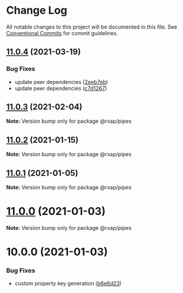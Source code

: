 # Change Log

All notable changes to this project will be documented in this file.
See [Conventional Commits](https://conventionalcommits.org) for commit guidelines.

## [11.0.4](https://gitlab.com/rxap/packages/compare/@rxap/pipes@11.0.3...@rxap/pipes@11.0.4) (2021-03-19)


### Bug Fixes

* update peer dependencies ([2eeb7eb](https://gitlab.com/rxap/packages/commit/2eeb7eb85eedd6d610e855dc1724c7153cf01fd0))
* update peer dependencies ([c7d1267](https://gitlab.com/rxap/packages/commit/c7d12671f3efc198985cddee92caa2558e74b023))





## [11.0.3](https://gitlab.com/rxap/packages/compare/@rxap/pipes@11.0.2...@rxap/pipes@11.0.3) (2021-02-04)

**Note:** Version bump only for package @rxap/pipes





## [11.0.2](https://gitlab.com/rxap/packages/compare/@rxap/pipes@10.0.1...@rxap/pipes@11.0.2) (2021-01-15)

**Note:** Version bump only for package @rxap/pipes





## [11.0.1](https://gitlab.com/rxap/packages/compare/@rxap/pipes@11.0.0...@rxap/pipes@11.0.1) (2021-01-05)

**Note:** Version bump only for package @rxap/pipes





# [11.0.0](https://gitlab.com/rxap/packages/compare/@rxap/pipes@10.0.0...@rxap/pipes@11.0.0) (2021-01-03)

**Note:** Version bump only for package @rxap/pipes





# 10.0.0 (2021-01-03)


### Bug Fixes

* custom property key generation ([b6e6d23](https://gitlab.com/rxap/packages/commit/b6e6d23215f0b35e0de2d35003b186a3d435b8e4))
